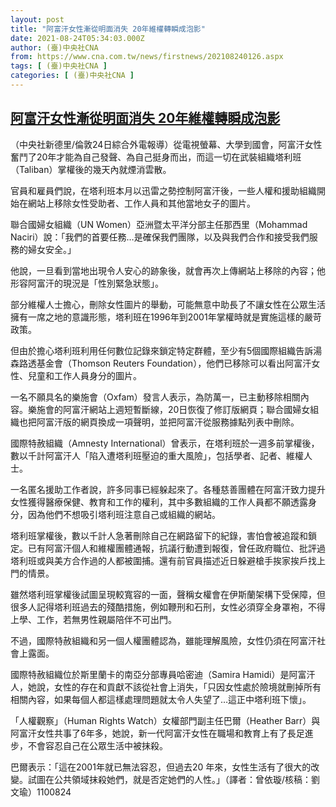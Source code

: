 ```yaml
---
layout: post
title: "阿富汗女性漸從明面消失 20年維權轉瞬成泡影"
date: 2021-08-24T05:34:03.000Z
author: (臺)中央社CNA
from: https://www.cna.com.tw/news/firstnews/202108240126.aspx
tags: [ (臺)中央社CNA ]
categories: [ (臺)中央社CNA ]
---
```

<!--1629783243000-->
[阿富汗女性漸從明面消失 20年維權轉瞬成泡影](https://www.cna.com.tw/news/firstnews/202108240126.aspx)
------

<div>
<div></div><div class="paragraph"><p>（中央社新德里/倫敦24日綜合外電報導）從電視螢幕、大學到國會，阿富汗女性奮鬥了20年才能為自己發聲、為自己挺身而出，而這一切在武裝組織塔利班（Taliban）掌權後的幾天內就煙消雲散。</p><p>官員和雇員們說，在塔利班本月以迅雷之勢控制阿富汗後，一些人權和援助組織開始在網站上移除女性受助者、工作人員和其他當地女子的圖片。</p><p>聯合國婦女組織（UN Women）亞洲暨太平洋分部主任那西里（Mohammad Naciri）說：「我們的首要任務…是確保我們團隊，以及與我們合作和接受我們服務的婦女安全。」</p><p>他說，一旦看到當地出現令人安心的跡象後，就會再次上傳網站上移除的內容；他形容阿富汗的現況是「性別緊急狀態」。</p><p>部分維權人士擔心，刪除女性圖片的舉動，可能無意中助長了不讓女性在公眾生活擁有一席之地的意識形態，塔利班在1996年到2001年掌權時就是實施這樣的嚴苛政策。</p><p>但由於擔心塔利班利用任何數位記錄來鎖定特定群體，至少有5個國際組織告訴湯森路透基金會（Thomson Reuters Foundation），他們已移除可以看出阿富汗女性、兒童和工作人員身分的圖片。</p><p>一名不願具名的樂施會（Oxfam）發言人表示，為防萬一，已主動移除相關內容。樂施會的阿富汗網站上週短暫斷線，20日恢復了修訂版網頁；聯合國婦女組織也把阿富汗版的網頁換成一項聲明，並把阿富汗從服務據點列表中刪除。</p><p>國際特赦組織（Amnesty International）曾表示，在塔利班於一週多前掌權後，數以千計阿富汗人「陷入遭塔利班壓迫的重大風險」，包括學者、記者、維權人士。</p><p>一名匿名援助工作者說，許多同事已經躲起來了。各種慈善團體在阿富汗致力提升女性獲得醫療保健、教育和工作的權利，其中多數組織的工作人員都不願透露身分，因為他們不想吸引塔利班注意自己或組織的網站。</p><p>塔利班掌權後，數以千計人急著刪除自己在網路留下的紀錄，害怕會被追蹤和鎖定。已有阿富汗個人和維權團體通報，抗議行動遭到報復，曾任政府職位、批評過塔利班或與美方合作過的人都被圍捕。還有前官員描述近日躲避槍手挨家挨戶找上門的情景。</p><p>雖然塔利班掌權後試圖呈現較寬容的一面，聲稱女權會在伊斯蘭架構下受保障，但很多人記得塔利班過去的殘酷措施，例如鞭刑和石刑，女性必須穿全身罩袍，不得上學、工作，若無男性親屬陪伴不可出門。</p><p>不過，國際特赦組織和另一個人權團體認為，雖能理解風險，女性仍須在阿富汗社會上露面。</p><p>國際特赦組織位於斯里蘭卡的南亞分部專員哈密迪（Samira Hamidi）是阿富汗人，她說，女性的存在和貢獻不該從社會上消失，「只因女性處於險境就刪掉所有相關內容，如果每個人都這樣處理問題就太令人失望了…這正中塔利班下懷」。</p><p>「人權觀察」（Human Rights Watch）女權部門副主任巴爾（Heather Barr）與阿富汗女性共事了6年多，她說，新一代阿富汗女性在職場和教育上有了長足進步，不會容忍自己在公眾生活中被抹殺。</p><p>巴爾表示：「這在2001年就已無法容忍，但過去20 年來，女性生活有了很大的改變。試圖在公共領域抹殺她們，就是否定她們的人性。」（譯者：曾依璇/核稿：劉文瑜）1100824</p></div>
</div>

